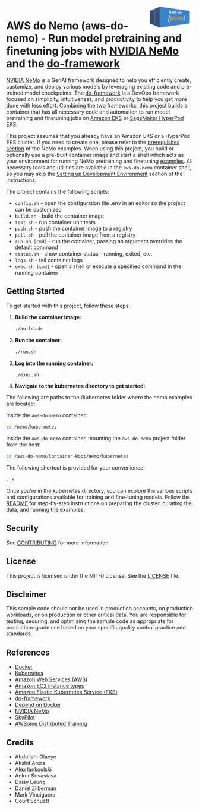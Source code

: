 <img alt="aws-do-nemo" src="./aws-do-nemo-1024.png" width="25%" align="right" />

# AWS do Nemo (aws-do-nemo) - Run model pretraining and finetuning jobs with [NVIDIA NeMo](https://github.com/NVIDIA/NeMo) and the [do-framework](https://bit.ly/do-framework)

[NVIDIA NeMo](https://github.com/NVIDIA/NeMo) is a GenAI framework designed to help you efficiently create, customize, and deploy various models by leveraging existing code and pre-trained model checkpoints.
The [do-framework](https://bit.ly/do-framework) is a DevOps framework focused on simplicity, intuitiveness, and productivity to help you get more done with less effort.
Combining the two frameworks, this project builds a container that has all necessary code and automation to run model pretraining and finetuning jobs on [Amazon EKS](https://aws.amazon.com/eks) or [SageMaker HyperPod EKS](https://aws.amazon.com/sagemaker-ai/hyperpod/).

This project assumes that you already have an Amazon EKS or a HyperPod EKS cluster. If you need to create one, please refer to the [prerequisites section](https://github.com/aws-samples/awsome-distributed-training/tree/main/3.test_cases/megatron/nemo/kubernetes#prerequisites) of the NeMo examples. When using this project, you build or optionally use a pre-built container image and start a shell which acts as your environment for running NeMo pretraining and finetuning [examples](https://github.com/aws-samples/awsome-distributed-training/tree/main/3.test_cases/megatron/nemo/kubernetes). All necessary tools and utilities are available in the `aws-do-nemo` container shell, so you may skip the [Setting up Development Environment](https://github.com/aws-samples/awsome-distributed-training/tree/main/3.test_cases/megatron/nemo/kubernetes#2-setting-up-development-environment) section of the instructions.


The project contains the following scripts:
* `config.sh` - open the configuration file .env in an editor so the project can be customized
* `build.sh` - build the container image
* `test.sh` - run container unit tests
* `push.sh` - push the container image to a registry
* `pull.sh` - pull the container image from a registry
* `run.sh [cmd]` - run the container, passing an argument overrides the default command
* `status.sh` - show container status - running, exited, etc.
* `logs.sh` - tail container logs
* `exec.sh [cmd]` - open a shell or execute a specified command in the running container

## Getting Started

To get started with this project, follow these steps:

1. **Build the container image:**
   ```bash
   ./build.sh
   ```

2. **Run the container:**
   ```bash
   ./run.sh
   ```

3. **Log into the running container:**
   ```bash
   ./exec.sh
   ```

4. **Navigate to the kubernetes directory to get started:**

The following are paths to the /kubernetes folder where the nemo examples are located:

Inside the `aws-do-nemo` container:

   ```bash
   cd /nemo/kubernetes
   ```
Inside the `aws-do-nemo` container, mounting the `aws-do-nemo` project folder from the host:

   ```bash
   cd /aws-do-nemo/Container-Root/nemo/kubernetes
   ```

The following shortcut is provided for your convenience:

   ```bash
   . k
   ```

Once you're in the kubernetes directory, you can explore the various scripts and configurations available for training and fine-tuning models. Follow the [README](https://github.com/aws-samples/awsome-distributed-training/blob/main/3.test_cases/megatron/nemo/kubernetes/README.md) for step-by-step instructions on preparing the cluster, curating the data, and running the examples.

## Security

See [CONTRIBUTING](CONTRIBUTING.md#security-issue-notifications) for more information.

## License

This project is licensed under the MIT-0 License. See the [LICENSE](LICENSE) file.

## Disclaimer

This sample code should not be used in production accounts, on production workloads, or on production or other critical data. You are responsible for testing, securing, and optimizing the sample code as appropriate for production-grade use based on your specific quality control practice and standards.

## References

* [Docker](https://docker.com)
* [Kubernetes](https://kubernetes.io)
* [Amazon Web Services (AWS)](https://aws.amazon.com/)
* [Amazon EC2 instance types](https://aws.amazon.com/ec2/instance-types/)
* [Amazon Elastic Kubernetes Service (EKS)](https://aws.amazon.com/eks)
* [do-framework](https://bit.ly/do-framework)
* [Depend on Docker](https://github.com/iankoulski/depend-on-docker)
* [NVIDIA NeMo](https://github.com/NVIDIA/NeMo)
* [SkyPilot](https://github.com/skypilot-org/skypilot)
* [AWSome Distributed Training](https://github.com/aws-samples/awsome-distributed-training/tree/main/3.test_cases/megatron/nemo/kubernetes)

## Credits
* Abdullahi Olaoye
* Akshit Arora
* Alex Iankoulski
* Ankur Srivastava
* Daisy Leung
* Daniel Zilberman
* Mark Vinciguera
* Court Schuett
